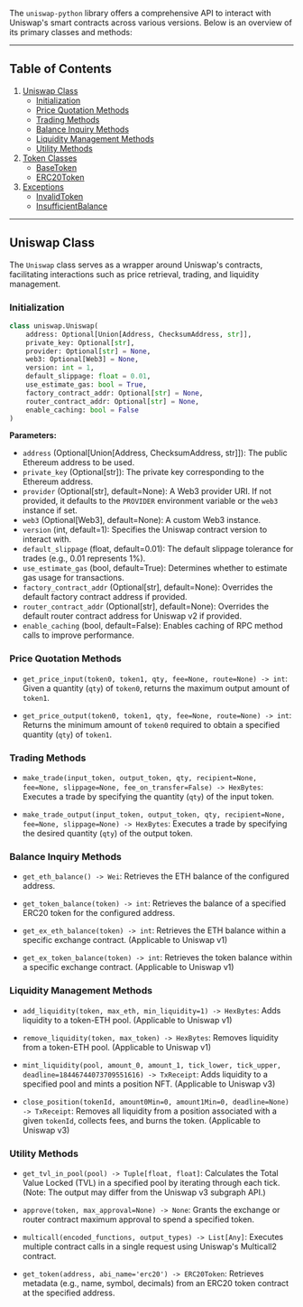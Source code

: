 The `uniswap-python` library offers a comprehensive API to interact with Uniswap's smart contracts across various versions. Below is an overview of its primary classes and methods:

---

## Table of Contents

1. [Uniswap Class](#uniswap-class)
   - [Initialization](#initialization)
   - [Price Quotation Methods](#price-quotation-methods)
   - [Trading Methods](#trading-methods)
   - [Balance Inquiry Methods](#balance-inquiry-methods)
   - [Liquidity Management Methods](#liquidity-management-methods)
   - [Utility Methods](#utility-methods)
2. [Token Classes](#token-classes)
   - [BaseToken](#basetoken)
   - [ERC20Token](#erc20token)
3. [Exceptions](#exceptions)
   - [InvalidToken](#invalidtoken)
   - [InsufficientBalance](#insufficientbalance)

---

## Uniswap Class

The `Uniswap` class serves as a wrapper around Uniswap's contracts, facilitating interactions such as price retrieval, trading, and liquidity management.

### Initialization

```python
class uniswap.Uniswap(
    address: Optional[Union[Address, ChecksumAddress, str]],
    private_key: Optional[str],
    provider: Optional[str] = None,
    web3: Optional[Web3] = None,
    version: int = 1,
    default_slippage: float = 0.01,
    use_estimate_gas: bool = True,
    factory_contract_addr: Optional[str] = None,
    router_contract_addr: Optional[str] = None,
    enable_caching: bool = False
)
```

**Parameters:**

- `address` (Optional[Union[Address, ChecksumAddress, str]]): The public Ethereum address to be used.
- `private_key` (Optional[str]): The private key corresponding to the Ethereum address.
- `provider` (Optional[str], default=None): A Web3 provider URI. If not provided, it defaults to the `PROVIDER` environment variable or the `web3` instance if set.
- `web3` (Optional[Web3], default=None): A custom Web3 instance.
- `version` (int, default=1): Specifies the Uniswap contract version to interact with.
- `default_slippage` (float, default=0.01): The default slippage tolerance for trades (e.g., 0.01 represents 1%).
- `use_estimate_gas` (bool, default=True): Determines whether to estimate gas usage for transactions.
- `factory_contract_addr` (Optional[str], default=None): Overrides the default factory contract address if provided.
- `router_contract_addr` (Optional[str], default=None): Overrides the default router contract address for Uniswap v2 if provided.
- `enable_caching` (bool, default=False): Enables caching of RPC method calls to improve performance.

### Price Quotation Methods

- `get_price_input(token0, token1, qty, fee=None, route=None) -> int`: Given a quantity (`qty`) of `token0`, returns the maximum output amount of `token1`.

- `get_price_output(token0, token1, qty, fee=None, route=None) -> int`: Returns the minimum amount of `token0` required to obtain a specified quantity (`qty`) of `token1`.

### Trading Methods

- `make_trade(input_token, output_token, qty, recipient=None, fee=None, slippage=None, fee_on_transfer=False) -> HexBytes`: Executes a trade by specifying the quantity (`qty`) of the input token.

- `make_trade_output(input_token, output_token, qty, recipient=None, fee=None, slippage=None) -> HexBytes`: Executes a trade by specifying the desired quantity (`qty`) of the output token.

### Balance Inquiry Methods

- `get_eth_balance() -> Wei`: Retrieves the ETH balance of the configured address.

- `get_token_balance(token) -> int`: Retrieves the balance of a specified ERC20 token for the configured address.

- `get_ex_eth_balance(token) -> int`: Retrieves the ETH balance within a specific exchange contract. (Applicable to Uniswap v1)

- `get_ex_token_balance(token) -> int`: Retrieves the token balance within a specific exchange contract. (Applicable to Uniswap v1)

### Liquidity Management Methods

- `add_liquidity(token, max_eth, min_liquidity=1) -> HexBytes`: Adds liquidity to a token-ETH pool. (Applicable to Uniswap v1)

- `remove_liquidity(token, max_token) -> HexBytes`: Removes liquidity from a token-ETH pool. (Applicable to Uniswap v1)

- `mint_liquidity(pool, amount_0, amount_1, tick_lower, tick_upper, deadline=18446744073709551616) -> TxReceipt`: Adds liquidity to a specified pool and mints a position NFT. (Applicable to Uniswap v3)

- `close_position(tokenId, amount0Min=0, amount1Min=0, deadline=None) -> TxReceipt`: Removes all liquidity from a position associated with a given `tokenId`, collects fees, and burns the token. (Applicable to Uniswap v3)

### Utility Methods

- `get_tvl_in_pool(pool) -> Tuple[float, float]`: Calculates the Total Value Locked (TVL) in a specified pool by iterating through each tick. (Note: The output may differ from the Uniswap v3 subgraph API.)

- `approve(token, max_approval=None) -> None`: Grants the exchange or router contract maximum approval to spend a specified token.

- `multicall(encoded_functions, output_types) -> List[Any]`: Executes multiple contract calls in a single request using Uniswap's Multicall2 contract.

- `get_token(address, abi_name='erc20') -> ERC20Token`: Retrieves metadata (e.g., name, symbol, decimals) from an ERC20 token contract at the specified address. 